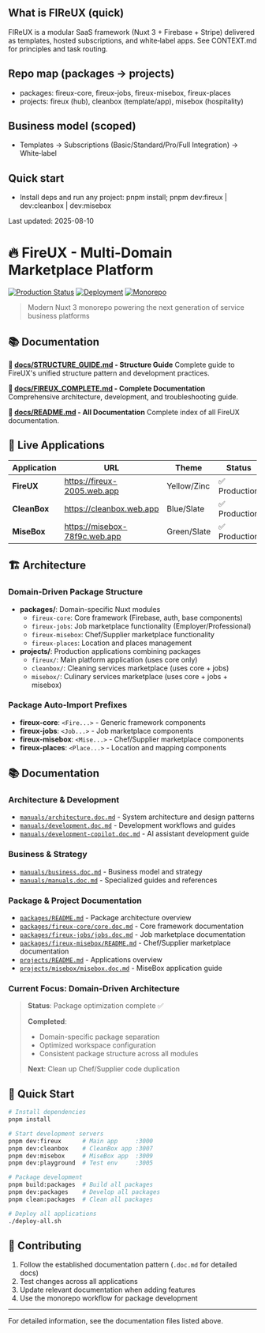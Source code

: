 ## What is FIReUX (quick)

FIReUX is a modular SaaS framework (Nuxt 3 + Firebase + Stripe) delivered as templates, hosted subscriptions, and white‑label apps. See CONTEXT.md for principles and task routing.

## Repo map (packages → projects)

- packages: fireux-core, fireux-jobs, fireux-misebox, fireux-places
- projects: fireux (hub), cleanbox (template/app), misebox (hospitality)

## Business model (scoped)

- Templates → Subscriptions (Basic/Standard/Pro/Full Integration) → White‑label

## Quick start

- Install deps and run any project: pnpm install; pnpm dev:fireux | dev:cleanbox | dev:misebox

Last updated: 2025-08-10

# 🔥 FireUX - Multi-Domain Marketplace Platform

[![Production Status](https://img.shields.io/badge/Status-Production-green.svg)](https://fireux-2005.web.app)
[![Deployment](https://img.shields.io/badge/Deployment-Automated-blue.svg)](#)
[![Monorepo](https://img.shields.io/badge/Structure-Monorepo-orange.svg)](#)

> Modern Nuxt 3 monorepo powering the next generation of service business platforms

## 📚 Documentation

**📖 [docs/STRUCTURE_GUIDE.md](./docs/STRUCTURE_GUIDE.md) - Structure Guide**
Complete guide to FireUX's unified structure pattern and development practices.

**📖 [docs/FIREUX_COMPLETE.md](./docs/FIREUX_COMPLETE.md) - Complete Documentation**
Comprehensive architecture, development, and troubleshooting guide.

**📖 [docs/README.md](./docs/README.md) - All Documentation**
Complete index of all FireUX documentation.

## 🚀 Live Applications

| Application  | URL                           | Theme       | Status        |
| ------------ | ----------------------------- | ----------- | ------------- |
| **FireUX**   | https://fireux-2005.web.app   | Yellow/Zinc | ✅ Production |
| **CleanBox** | https://cleanbox.web.app      | Blue/Slate  | ✅ Production |
| **MiseBox**  | https://misebox-78f9c.web.app | Green/Slate | ✅ Production |

## 🏗️ Architecture

### Domain-Driven Package Structure

- **packages/**: Domain-specific Nuxt modules
  - `fireux-core`: Core framework (Firebase, auth, base components)
  - `fireux-jobs`: Job marketplace functionality (Employer/Professional)
  - `fireux-misebox`: Chef/Supplier marketplace functionality
  - `fireux-places`: Location and places management
- **projects/**: Production applications combining packages
  - `fireux/`: Main platform application (uses core only)
  - `cleanbox/`: Cleaning services marketplace (uses core + jobs)
  - `misebox/`: Culinary services marketplace (uses core + jobs + misebox)

### Package Auto-Import Prefixes

- **fireux-core**: `<Fire...>` - Generic framework components
- **fireux-jobs**: `<Job...>` - Job marketplace components
- **fireux-misebox**: `<Mise...>` - Chef/Supplier marketplace components
- **fireux-places**: `<Place...>` - Location and mapping components

## 📚 Documentation

### Architecture & Development

- [`manuals/architecture.doc.md`](./manuals/architecture.doc.md) - System architecture and design patterns
- [`manuals/development.doc.md`](./manuals/development.doc.md) - Development workflows and guides
- [`manuals/development-copilot.doc.md`](./manuals/development-copilot.doc.md) - AI assistant development guide

### Business & Strategy

- [`manuals/business.doc.md`](./manuals/business.doc.md) - Business model and strategy
- [`manuals/manuals.doc.md`](./manuals/manuals.doc.md) - Specialized guides and references

### Package & Project Documentation

- [`packages/README.md`](./packages/README.md) - Package architecture overview
- [`packages/fireux-core/core.doc.md`](./packages/fireux-core/core.doc.md) - Core framework documentation
- [`packages/fireux-jobs/jobs.doc.md`](./packages/fireux-jobs/jobs.doc.md) - Job marketplace documentation
- [`packages/fireux-misebox/README.md`](./packages/fireux-misebox/README.md) - Chef/Supplier marketplace documentation
- [`projects/README.md`](./projects/README.md) - Applications overview
- [`projects/misebox/misebox.doc.md`](./projects/misebox/misebox.doc.md) - MiseBox application guide

### Current Focus: Domain-Driven Architecture

> **Status**: Package optimization complete ✅
>
> **Completed**:
>
> - Domain-specific package separation
> - Optimized workspace configuration
> - Consistent package structure across all modules
>
> **Next**: Clean up Chef/Supplier code duplication

## 🚀 Quick Start

```bash
# Install dependencies
pnpm install

# Start development servers
pnpm dev:fireux      # Main app     :3000
pnpm dev:cleanbox    # CleanBox app :3007
pnpm dev:misebox     # MiseBox app  :3009
pnpm dev:playground  # Test env     :3005

# Package development
pnpm build:packages  # Build all packages
pnpm dev:packages    # Develop all packages
pnpm clean:packages  # Clean all packages

# Deploy all applications
./deploy-all.sh
```

## 🤝 Contributing

1. Follow the established documentation pattern (`.doc.md` for detailed docs)
2. Test changes across all applications
3. Update relevant documentation when adding features
4. Use the monorepo workflow for package development

---

For detailed information, see the documentation files listed above.
